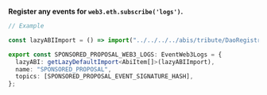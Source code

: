 **Register any events for `web3.eth.subscribe('logs')`.**

```ts
// Example

const lazyABIImport = () => import("../../../../abis/tribute/DaoRegistry.json");

export const SPONSORED_PROPOSAL_WEB3_LOGS: EventWeb3Logs = {
  lazyABI: getLazyDefaultImport<AbiItem[]>(lazyABIImport),
  name: "SPONSORED_PROPOSAL",
  topics: [SPONSORED_PROPOSAL_EVENT_SIGNATURE_HASH],
};
```
